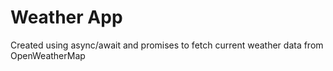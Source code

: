 # Weather App

Created using async/await and promises to fetch current weather data from OpenWeatherMap
